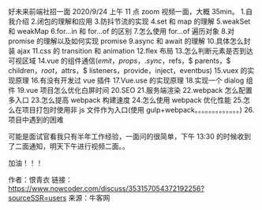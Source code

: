 好未来前端社招一面
2020/9/24 上午 11 点 zoom 视频一面，大概 35min。 
1.自我介绍 
2.闭包的理解和应用 
3.防抖节流的实现
4.set 和 map 的理解
5.weakSet 和 weakMap
6.for...in 和 for...of 的区别 7.怎么使用 for...of 遍历对象 8.对 promise 的理解以及如何实现 promise
9.async 和 await 的理解 10.具体怎么封装 ajax
11.css 的 transition 和 animation
12.flex 布局 
13.怎么判断元素是否到达可视区域
14.vue 的组件通信($emit，props，.sync，$refs，$ parents，$ children，$root，$attrs，$ listeners，provide，inject，eventbus)
15.vuex 的实现原理 16.有没有开发过 vue 插件
17.Vue.use 的实现原理 18.实现一个 dialog 组件
19.vue 项目怎么优化白屏时间
20.SEO 21.服务端渲染
22.webpack 怎么配置多入口 
23.怎么提高 webpack 构建速度
24.怎么使用 webpack 优化性能 
25.怎么在项目打包时使用非 js 文件作为入口(使用 gulp+webpack。。。。。。。。。。。。。) 
26.项目中遇到的困难

可能是面试官看我只有半年工作经验，一面问的很简单，下午 13:30 的时候收到了二面通知，明天下午进行视频二面。。

加油！！！

作者：恨青衣
链接：https://www.nowcoder.com/discuss/353157054372192256?sourceSSR=users
来源：牛客网
